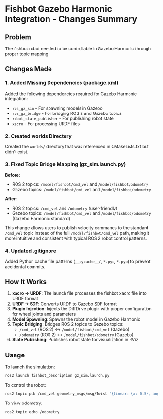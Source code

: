 # Fishbot Gazebo Harmonic Integration - Changes Summary

## Problem
The fishbot robot needed to be controllable in Gazebo Harmonic through proper topic mapping.

## Changes Made

### 1. Added Missing Dependencies (package.xml)
Added the following dependencies required for Gazebo Harmonic integration:
- `ros_gz_sim` - For spawning models in Gazebo
- `ros_gz_bridge` - For bridging ROS 2 and Gazebo topics
- `robot_state_publisher` - For publishing robot state
- `xacro` - For processing URDF files

### 2. Created worlds Directory
Created the `worlds/` directory that was referenced in CMakeLists.txt but didn't exist.

### 3. Fixed Topic Bridge Mapping (gz_sim.launch.py)
**Before:**
- ROS 2 topics: `/model/fishbot/cmd_vel` and `/model/fishbot/odometry`
- Gazebo topics: `/model/fishbot/cmd_vel` and `/model/fishbot/odometry`

**After:**
- ROS 2 topics: `/cmd_vel` and `/odometry` (user-friendly)
- Gazebo topics: `/model/fishbot/cmd_vel` and `/model/fishbot/odometry` (Gazebo Harmonic standard)

This change allows users to publish velocity commands to the standard `/cmd_vel` topic instead of the full `/model/fishbot/cmd_vel` path, making it more intuitive and consistent with typical ROS 2 robot control patterns.

### 4. Updated .gitignore
Added Python cache file patterns (`__pycache__/`, `*.pyc`, `*.pyo`) to prevent accidental commits.

## How It Works

1. **xacro → URDF**: The launch file processes the fishbot xacro file into URDF format
2. **URDF → SDF**: Converts URDF to Gazebo SDF format
3. **Plugin Injection**: Injects the DiffDrive plugin with proper configuration for wheel joints and parameters
4. **Model Spawning**: Spawns the robot model in Gazebo Harmonic
5. **Topic Bridging**: Bridges ROS 2 topics to Gazebo topics:
   - `/cmd_vel` (ROS 2) ↔ `/model/fishbot/cmd_vel` (Gazebo)
   - `/odometry` (ROS 2) ↔ `/model/fishbot/odometry` (Gazebo)
6. **State Publishing**: Publishes robot state for visualization in RViz

## Usage

To launch the simulation:
```bash
ros2 launch fishbot_description gz_sim.launch.py
```

To control the robot:
```bash
ros2 topic pub /cmd_vel geometry_msgs/msg/Twist "{linear: {x: 0.5}, angular: {z: 0.0}}"
```

To view odometry:
```bash
ros2 topic echo /odometry
```
